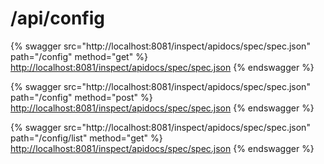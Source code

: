# /api/config



{% swagger src="http://localhost:8081/inspect/apidocs/spec/spec.json" path="/config" method="get" %}
[http://localhost:8081/inspect/apidocs/spec/spec.json](http://localhost:8081/inspect/apidocs/spec/spec.json)
{% endswagger %}

{% swagger src="http://localhost:8081/inspect/apidocs/spec/spec.json" path="/config" method="post" %}
[http://localhost:8081/inspect/apidocs/spec/spec.json](http://localhost:8081/inspect/apidocs/spec/spec.json)
{% endswagger %}

{% swagger src="http://localhost:8081/inspect/apidocs/spec/spec.json" path="/config/list" method="get" %}
[http://localhost:8081/inspect/apidocs/spec/spec.json](http://localhost:8081/inspect/apidocs/spec/spec.json)
{% endswagger %}
